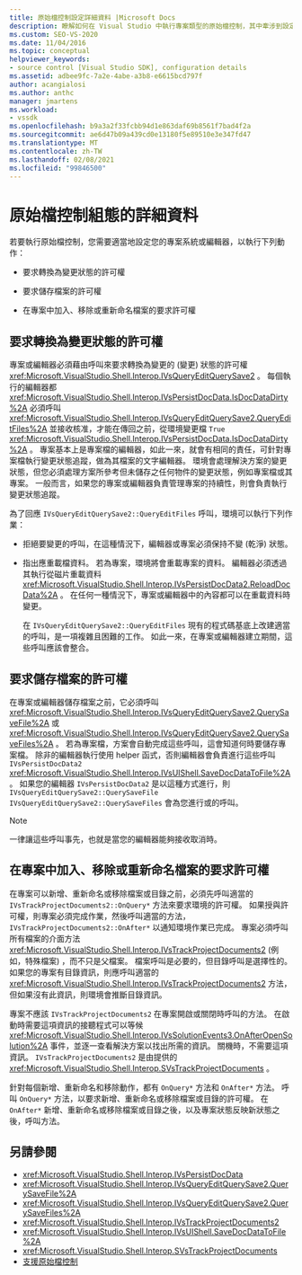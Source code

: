 ```yaml
---
title: 原始檔控制設定詳細資料 |Microsoft Docs
description: 瞭解如何在 Visual Studio 中執行專案類型的原始檔控制，其中牽涉到設定您的專案系統或編輯器來要求許可權。
ms.custom: SEO-VS-2020
ms.date: 11/04/2016
ms.topic: conceptual
helpviewer_keywords:
- source control [Visual Studio SDK], configuration details
ms.assetid: adbee9fc-7a2e-4abe-a3b8-e6615bcd797f
author: acangialosi
ms.author: anthc
manager: jmartens
ms.workload:
- vssdk
ms.openlocfilehash: b9a3a2f33fcbb94d1e863daf69b8561f7bad4f2a
ms.sourcegitcommit: ae6d47b09a439cd0e13180f5e89510e3e347fd47
ms.translationtype: MT
ms.contentlocale: zh-TW
ms.lasthandoff: 02/08/2021
ms.locfileid: "99846500"
---
```

# <a name="source-control-configuration-details"></a>原始檔控制組態的詳細資料
若要執行原始檔控制，您需要適當地設定您的專案系統或編輯器，以執行下列動作：

- 要求轉換為變更狀態的許可權

- 要求儲存檔案的許可權

- 在專案中加入、移除或重新命名檔案的要求許可權

## <a name="request-permission-to-transition-to-changed-state"></a>要求轉換為變更狀態的許可權
 專案或編輯器必須藉由呼叫來要求轉換為變更的 (變更) 狀態的許可權 <xref:Microsoft.VisualStudio.Shell.Interop.IVsQueryEditQuerySave2> 。 每個執行的編輯器都 <xref:Microsoft.VisualStudio.Shell.Interop.IVsPersistDocData.IsDocDataDirty%2A> 必須呼叫 <xref:Microsoft.VisualStudio.Shell.Interop.IVsQueryEditQuerySave2.QueryEditFiles%2A> 並接收核准，才能在傳回之前，從環境變更檔 `True` <xref:Microsoft.VisualStudio.Shell.Interop.IVsPersistDocData.IsDocDataDirty%2A> 。 專案基本上是專案檔的編輯器，如此一來，就會有相同的責任，可針對專案檔執行變更狀態追蹤，做為其檔案的文字編輯器。 環境會處理解決方案的變更狀態，但您必須處理方案所參考但未儲存之任何物件的變更狀態，例如專案檔或其專案。 一般而言，如果您的專案或編輯器負責管理專案的持續性，則會負責執行變更狀態追蹤。

 為了回應 `IVsQueryEditQuerySave2::QueryEditFiles` 呼叫，環境可以執行下列作業：

- 拒絕要變更的呼叫，在這種情況下，編輯器或專案必須保持不變 (乾淨) 狀態。

- 指出應重載檔資料。 若為專案，環境將會重載專案的資料。 編輯器必須透過其執行從磁片重載資料 <xref:Microsoft.VisualStudio.Shell.Interop.IVsPersistDocData2.ReloadDocData%2A> 。 在任何一種情況下，專案或編輯器中的內容都可以在重載資料時變更。

  在 `IVsQueryEditQuerySave2::QueryEditFiles` 現有的程式碼基底上改建適當的呼叫，是一項複雜且困難的工作。 如此一來，在專案或編輯器建立期間，這些呼叫應該會整合。

## <a name="request-permission-to-save-a-file"></a>要求儲存檔案的許可權
 在專案或編輯器儲存檔案之前，它必須呼叫 <xref:Microsoft.VisualStudio.Shell.Interop.IVsQueryEditQuerySave2.QuerySaveFile%2A> 或 <xref:Microsoft.VisualStudio.Shell.Interop.IVsQueryEditQuerySave2.QuerySaveFiles%2A> 。 若為專案檔，方案會自動完成這些呼叫，這會知道何時要儲存專案檔。 除非的編輯器執行使用 helper 函式，否則編輯器會負責進行這些呼叫 `IVsPersistDocData2` <xref:Microsoft.VisualStudio.Shell.Interop.IVsUIShell.SaveDocDataToFile%2A> 。 如果您的編輯器 `IVsPersistDocData2` 是以這種方式進行，則 `IVsQueryEditQuerySave2::QuerySaveFile` `IVsQueryEditQuerySave2::QuerySaveFiles` 會為您進行或的呼叫。

> [!NOTE]
> 一律讓這些呼叫事先，也就是當您的編輯器能夠接收取消時。

## <a name="request-permission-to-add-remove-or-rename-files-in-the-project"></a>在專案中加入、移除或重新命名檔案的要求許可權
 在專案可以新增、重新命名或移除檔案或目錄之前，必須先呼叫適當的 `IVsTrackProjectDocuments2::OnQuery*` 方法來要求環境的許可權。 如果授與許可權，則專案必須完成作業，然後呼叫適當的方法， `IVsTrackProjectDocuments2::OnAfter*` 以通知環境作業已完成。 專案必須呼叫所有檔案的介面方法 <xref:Microsoft.VisualStudio.Shell.Interop.IVsTrackProjectDocuments2> (例如，特殊檔案) ，而不只是父檔案。 檔案呼叫是必要的，但目錄呼叫是選擇性的。 如果您的專案有目錄資訊，則應呼叫適當的 <xref:Microsoft.VisualStudio.Shell.Interop.IVsTrackProjectDocuments2> 方法，但如果沒有此資訊，則環境會推斷目錄資訊。

 專案不應該 `IVsTrackProjectDocuments2` 在專案開啟或關閉時呼叫的方法。 在啟動時需要這項資訊的接聽程式可以等候 <xref:Microsoft.VisualStudio.Shell.Interop.IVsSolutionEvents3.OnAfterOpenSolution%2A> 事件，並逐一查看解決方案以找出所需的資訊。 關機時，不需要這項資訊。 `IVsTrackProjectDocuments2` 是由提供的 <xref:Microsoft.VisualStudio.Shell.Interop.SVsTrackProjectDocuments> 。

 針對每個新增、重新命名和移除動作，都有 `OnQuery*` 方法和 `OnAfter*` 方法。 呼叫 `OnQuery*` 方法，以要求新增、重新命名或移除檔案或目錄的許可權。 在 `OnAfter*` 新增、重新命名或移除檔案或目錄之後，以及專案狀態反映新狀態之後，呼叫方法。

## <a name="see-also"></a>另請參閱

- <xref:Microsoft.VisualStudio.Shell.Interop.IVsPersistDocData>
- <xref:Microsoft.VisualStudio.Shell.Interop.IVsQueryEditQuerySave2.QuerySaveFile%2A>
- <xref:Microsoft.VisualStudio.Shell.Interop.IVsQueryEditQuerySave2.QuerySaveFiles%2A>
- <xref:Microsoft.VisualStudio.Shell.Interop.IVsTrackProjectDocuments2>
- <xref:Microsoft.VisualStudio.Shell.Interop.IVsUIShell.SaveDocDataToFile%2A>
- <xref:Microsoft.VisualStudio.Shell.Interop.SVsTrackProjectDocuments>
- [支援原始檔控制](../../extensibility/internals/supporting-source-control.md)
